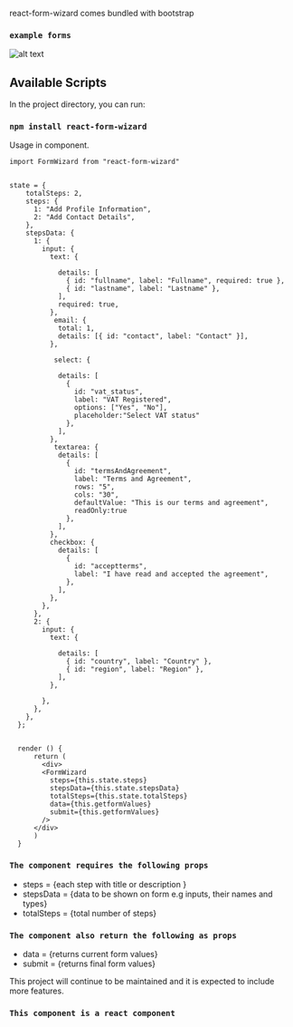 
react-form-wizard comes bundled with bootstrap 


### `example forms`
![alt text](https://github.com/philipappiah/react-form-wizard/blob/master/public/img/screenshot.PNG?raw=true)

## Available Scripts

In the project directory, you can run:

### `npm install react-form-wizard`

Usage in component.<br />


```
import FormWizard from "react-form-wizard" 


state = {
    totalSteps: 2,
    steps: {
      1: "Add Profile Information",
      2: "Add Contact Details",
    },
    stepsData: {
      1: {
        input: {
          text: {
          
            details: [
              { id: "fullname", label: "Fullname", required: true },
              { id: "lastname", label: "Lastname" },
            ],
            required: true,
          },
           email: {
            total: 1,
            details: [{ id: "contact", label: "Contact" }],
          },

           select: {
           
            details: [
              {
                id: "vat_status",
                label: "VAT Registered",
                options: ["Yes", "No"],
                placeholder:"Select VAT status"
              },
            ],
          },
           textarea: {
            details: [
              {
                id: "termsAndAgreement",
                label: "Terms and Agreement",
                rows: "5",
                cols: "30",
                defaultValue: "This is our terms and agreement",
                readOnly:true
              },
            ],
          },
          checkbox: {
            details: [
              {
                id: "acceptterms",
                label: "I have read and accepted the agreement",
              },
            ],
          },
        },
      },
      2: {
        input: {
          text: {
           
            details: [
              { id: "country", label: "Country" },
              { id: "region", label: "Region" },
            ],
          },
         
        },
      },
    },
  };


  render () {
      return (
        <div>
        <FormWizard
          steps={this.state.steps}
          stepsData={this.state.stepsData}
          totalSteps={this.state.totalSteps}
          data={this.getformValues}
          submit={this.getformValues}
        />
      </div>
      )
  }
```




###  `The component requires the following props` <br />
 - steps = {each step with title or description }
 - stepsData = {data to be shown on form e.g inputs, their names and types} 
 - totalSteps = {total number of steps} 
 



### `The component also return the following as props` <br />
 - data = {returns current form values}
 - submit = {returns final form values} 

 




This project will continue to be maintained and it is expected to include more features.<br />


### `This component is a react component`

